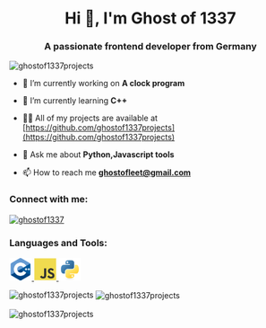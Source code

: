 <h1 align="center">Hi 👋, I'm Ghost of 1337</h1>
<h3 align="center">A passionate frontend developer from Germany</h3>

<p align="left"> <img src="https://komarev.com/ghpvc/?username=ghostof1337projects&label=Profile%20views&color=0e75b6&style=flat" alt="ghostof1337projects" /> </p>

- 🔭 I’m currently working on **A clock program**

- 🌱 I’m currently learning **C++**

- 👨‍💻 All of my projects are available at [https://github.com/ghostof1337projects](https://github.com/ghostof1337projects)

- 💬 Ask me about **Python,Javascript tools**

- 📫 How to reach me **ghostofleet@gmail.com**

<h3 align="left">Connect with me:</h3>
<p align="left">
<a href="https://instagram.com/ghostof1337" target="blank"><img align="center" src="https://raw.githubusercontent.com/rahuldkjain/github-profile-readme-generator/master/src/images/icons/Social/instagram.svg" alt="ghostof1337" height="30" width="40" /></a>
</p>

<h3 align="left">Languages and Tools:</h3>
<p align="left"> <a href="https://www.w3schools.com/cpp/" target="_blank" rel="noreferrer"> <img src="https://raw.githubusercontent.com/devicons/devicon/master/icons/cplusplus/cplusplus-original.svg" alt="cplusplus" width="40" height="40"/> </a> <a href="https://developer.mozilla.org/en-US/docs/Web/JavaScript" target="_blank" rel="noreferrer"> <img src="https://raw.githubusercontent.com/devicons/devicon/master/icons/javascript/javascript-original.svg" alt="javascript" width="40" height="40"/> </a> <a href="https://www.python.org" target="_blank" rel="noreferrer"> <img src="https://raw.githubusercontent.com/devicons/devicon/master/icons/python/python-original.svg" alt="python" width="40" height="40"/> </a> </p>

<p><img align="left" src="https://github-readme-stats.vercel.app/api/top-langs?username=ghostof1337projects&show_icons=true&theme=dark&locale=en&layout=compact" alt="ghostof1337projects" /></p>

<p>&nbsp;<img align="center" src="https://github-readme-stats.vercel.app/api?username=ghostof1337projects&show_icons=true&locale=en" alt="ghostof1337projects" /></p>

<p><img align="center" src="https://github-readme-streak-stats.herokuapp.com/?user=ghostof1337projects&" alt="ghostof1337projects" /></p>
